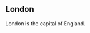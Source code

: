 #
<!DOCTYPE html>
<html>
<head>
  <h1><title>Horse</title></h1>
</head>
<body>
  <style>
    <tagmane style="Horse;">
</style>
<h2>London</h2>
  <p>London is the capital of England.</p>
</body>
</html>
